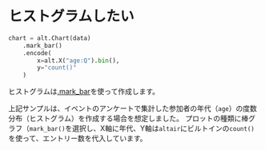 # ヒストグラムしたい

```python
chart = alt.Chart(data)
    .mark_bar()
    .encode(
        x=alt.X("age:Q").bin(),
        y="count()"
    )
```

ヒストグラムは[.mark_bar](https://altair-viz.github.io/user_guide/marks/bar.html)を使って作成します。

上記サンプルは、イベントのアンケートで集計した参加者の年代（``age``）の度数分布（ヒストグラム）を作成する場合を想定しました。
プロットの種類に棒グラフ（``mark_bar()``を選択し、X軸に年代、Y軸は``altair``にビルトインの``count()``を使って、エントリー数を代入しています。
